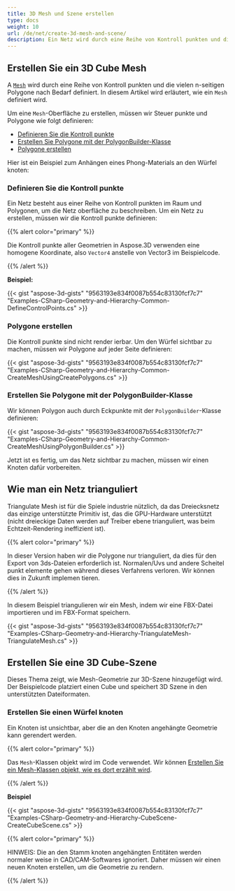 ```yaml
---
title: 3D Mesh und Szene erstellen
type: docs
weight: 10
url: /de/net/create-3d-mesh-and-scene/
description: Ein Netz wird durch eine Reihe von Kontroll punkten und die vielen n-seitigen Polygone nach Bedarf definiert. Dieser Artikel erklärt, wie man ein Mesh definiert.
---
```

##  **Erstellen Sie ein 3D Cube Mesh**
A [`Mesh`](https://reference.aspose.com/3d/net/aspose.threed.entities/mesh) wird durch eine Reihe von Kontroll punkten und die vielen n-seitigen Polygone nach Bedarf definiert. In diesem Artikel wird erläutert, wie ein `Mesh` definiert wird.

Um eine `Mesh`-Oberfläche zu erstellen, müssen wir Steuer punkte und Polygone wie folgt definieren:

- [Definieren Sie die Kontroll punkte](/3d/de/net/create-3d-mesh-and-scene/)
- [Erstellen Sie Polygone mit der PolygonBuilder-Klasse](/3d/de/net/create-3d-mesh-and-scene/)
- [Polygone erstellen](/3d/de/net/create-3d-mesh-and-scene/)

Hier ist ein Beispiel zum Anhängen eines Phong-Materials an den Würfel knoten:
###  **Definieren Sie die Kontroll punkte**
Ein Netz besteht aus einer Reihe von Kontroll punkten im Raum und Polygonen, um die Netz oberfläche zu beschreiben. Um ein Netz zu erstellen, müssen wir die Kontroll punkte definieren:

{{% alert color="primary" %}}

Die Kontroll punkte aller Geometrien in Aspose.3D verwenden eine homogene Koordinate, also `Vector4` anstelle von Vector3 im Beispielcode.

{{% /alert %}}

**Beispiel:**

{{< gist "aspose-3d-gists" "9563193e834f0087b554c83130fcf7c7" "Examples-CSharp-Geometry-and-Hierarchy-Common-DefineControlPoints.cs" >}}


###  **Polygone erstellen**
Die Kontroll punkte sind nicht render ierbar. Um den Würfel sichtbar zu machen, müssen wir Polygone auf jeder Seite definieren:

{{< gist "aspose-3d-gists" "9563193e834f0087b554c83130fcf7c7" "Examples-CSharp-Geometry-and-Hierarchy-Common-CreateMeshUsingCreatePolygons.cs" >}}


###  **Erstellen Sie Polygone mit der PolygonBuilder-Klasse**
Wir können Polygon auch durch Eckpunkte mit der `PolygonBuilder`-Klasse definieren:

{{< gist "aspose-3d-gists" "9563193e834f0087b554c83130fcf7c7" "Examples-CSharp-Geometry-and-Hierarchy-Common-CreateMeshUsingPolygonBuilder.cs" >}}

Jetzt ist es fertig, um das Netz sichtbar zu machen, müssen wir einen Knoten dafür vorbereiten.
##  **Wie man ein Netz trianguliert**
Triangulate Mesh ist für die Spiele industrie nützlich, da das Dreiecksnetz das einzige unterstützte Primitiv ist, das die GPU-Hardware unterstützt (nicht dreieckige Daten werden auf Treiber ebene trianguliert, was beim Echtzeit-Rendering ineffizient ist).

{{% alert color="primary" %}}

In dieser Version haben wir die Polygone nur trianguliert, da dies für den Export von 3ds-Dateien erforderlich ist. Normalen/Uvs und andere Scheitel punkt elemente gehen während dieses Verfahrens verloren. Wir können dies in Zukunft implemen tieren.

{{% /alert %}}

In diesem Beispiel triangulieren wir ein Mesh, indem wir eine FBX-Datei importieren und im FBX-Format speichern.

{{< gist "aspose-3d-gists" "9563193e834f0087b554c83130fcf7c7" "Examples-CSharp-Geometry-and-Hierarchy-TriangulateMesh-TriangulateMesh.cs" >}}
##  **Erstellen Sie eine 3D Cube-Szene**
Dieses Thema zeigt, wie Mesh-Geometrie zur 3D-Szene hinzugefügt wird. Der Beispielcode platziert einen Cube und speichert 3D Szene in den unterstützten Dateiformaten.
###  **Erstellen Sie einen Würfel knoten**
Ein Knoten ist unsichtbar, aber die an den Knoten angehängte Geometrie kann gerendert werden.

{{% alert color="primary" %}}

Das `Mesh`-Klassen objekt wird im Code verwendet. Wir können [Erstellen Sie ein Mesh-Klassen objekt, wie es dort erzählt wird](https://docs.aspose.com/3d/net/create-3d-mesh-and-scene/#create-a-3d-cube-mesh).

{{% /alert %}}

**Beispiel**

{{< gist "aspose-3d-gists" "9563193e834f0087b554c83130fcf7c7" "Examples-CSharp-Geometry-and-Hierarchy-CubeScene-CreateCubeScene.cs" >}}

{{% alert color="primary" %}}

HINWEIS: Die an den Stamm knoten angehängten Entitäten werden normaler weise in CAD/CAM-Softwares ignoriert. Daher müssen wir einen neuen Knoten erstellen, um die Geometrie zu rendern.

{{% /alert %}}
